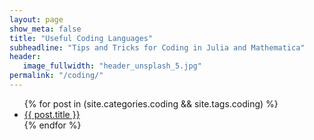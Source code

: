 ```yaml
---
layout: page
show_meta: false
title: "Useful Coding Languages"
subheadline: "Tips and Tricks for Coding in Julia and Mathematica"
header:
   image_fullwidth: "header_unsplash_5.jpg"
permalink: "/coding/"
---
```

<ul>
    {% for post in (site.categories.coding && site.tags.coding) %}
    <li><a href="{{ site.url }}{{ site.baseurl }}{{ post.url }}">{{ post.title }}</a></li>
    {% endfor %}
</ul>